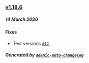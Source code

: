 ### 

### [v1.18.6](https://github.com/mohammadranjbar/auto-changelog/compare/v1.18.5...v1.18.6)
##### 14 March 2020

#### Fixes
- Test versions [`#12`](https://github.com/mohammadranjbar/auto-changelog/issues/12)

##### *Generated by [`adanic-auto-changelog`](https://github.com/mohammadranjbar/auto-changelog)*